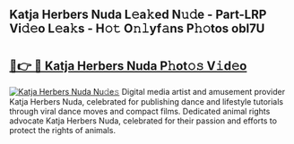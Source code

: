 ## Katja Herbers Nuda L𝚎a𝚔ed N𝚞𝚍e - Part-LRP Vi𝚍𝚎o L𝚎a𝚔s - H𝚘𝚝 O𝚗𝚕yf𝚊ns P𝚑𝚘tos obl7U

# <h2><a href="http://kfad4bn.oniu.top/?m=Katja+Herbers+Nuda">🔗👉 🔴 Katja Herbers Nuda P𝚑ot𝚘𝚜 V𝚒d𝚎o</a></h2>

[![Katja Herbers Nuda Nu𝚍e𝚜](https://i.imgur.com/0qMVB7G.gif)](http://kfad4bn.oniu.top/?m=Katja+Herbers+Nuda)
Digital media artist and amusement provider Katja Herbers Nuda, celebrated for publishing dance and lifestyle tutorials through viral dance moves and compact films. Dedicated animal rights advocate Katja Herbers Nuda, celebrated for their passion and efforts to protect the rights of animals.  
